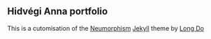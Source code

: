 ## Hidvégi Anna portfolio

This is a cutomisation of the [Neumorphism](https://github.com/longpdo/neumorphism) [Jekyll](https://jekyllrb.com/) theme by [Long Do](https://longpdo.github.io/)
